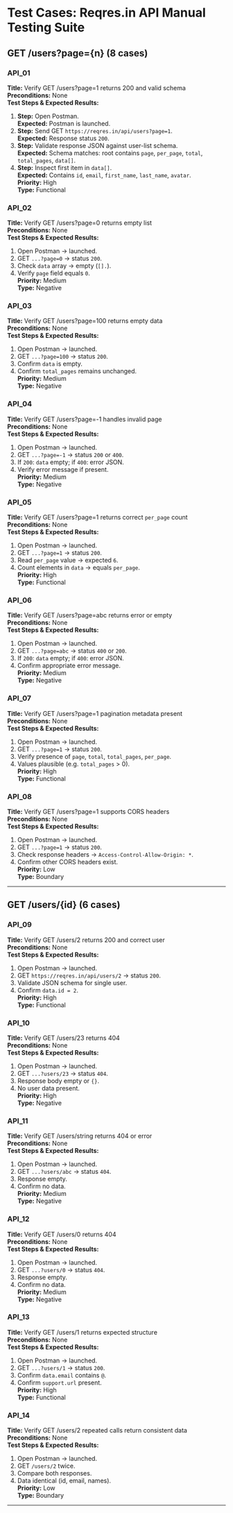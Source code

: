 # Test Cases: Reqres.in API Manual Testing Suite

## GET /users?page={n} (8 cases)

### API_01  
**Title:** Verify GET /users?page=1 returns 200 and valid schema  
**Preconditions:** None  
**Test Steps & Expected Results:**  
1. **Step:** Open Postman.  
   **Expected:** Postman is launched.  
2. **Step:** Send GET `https://reqres.in/api/users?page=1`.  
   **Expected:** Response status `200`.  
3. **Step:** Validate response JSON against user-list schema.  
   **Expected:** Schema matches: root contains `page`, `per_page`, `total`, `total_pages`, `data[]`.  
4. **Step:** Inspect first item in `data[]`.  
   **Expected:** Contains `id`, `email`, `first_name`, `last_name`, `avatar`.  
**Priority:** High  
**Type:** Functional

### API_02  
**Title:** Verify GET /users?page=0 returns empty list  
**Preconditions:** None  
**Test Steps & Expected Results:**  
1. Open Postman → launched.  
2. GET `...?page=0` → status `200`.  
3. Check `data` array → empty (`[].`).  
4. Verify `page` field equals `0`.  
**Priority:** Medium  
**Type:** Negative

### API_03  
**Title:** Verify GET /users?page=100 returns empty data  
**Preconditions:** None  
**Test Steps & Expected Results:**  
1. Open Postman → launched.  
2. GET `...?page=100` → status `200`.  
3. Confirm `data` is empty.  
4. Confirm `total_pages` remains unchanged.  
**Priority:** Medium  
**Type:** Negative

### API_04  
**Title:** Verify GET /users?page=-1 handles invalid page  
**Preconditions:** None  
**Test Steps & Expected Results:**  
1. Open Postman → launched.  
2. GET `...?page=-1` → status `200` or `400`.  
3. If `200`: `data` empty; if `400`: error JSON.  
4. Verify error message if present.  
**Priority:** Medium  
**Type:** Negative

### API_05  
**Title:** Verify GET /users?page=1 returns correct `per_page` count  
**Preconditions:** None  
**Test Steps & Expected Results:**  
1. Open Postman → launched.  
2. GET `...?page=1` → status `200`.  
3. Read `per_page` value → expected `6`.  
4. Count elements in `data` → equals `per_page`.  
**Priority:** High  
**Type:** Functional

### API_06  
**Title:** Verify GET /users?page=abc returns error or empty  
**Preconditions:** None  
**Test Steps & Expected Results:**  
1. Open Postman → launched.  
2. GET `...?page=abc` → status `400` or `200`.  
3. If `200`: `data` empty; if `400`: error JSON.  
4. Confirm appropriate error message.  
**Priority:** Medium  
**Type:** Negative

### API_07  
**Title:** Verify GET /users?page=1 pagination metadata present  
**Preconditions:** None  
**Test Steps & Expected Results:**  
1. Open Postman → launched.  
2. GET `...?page=1` → status `200`.  
3. Verify presence of `page`, `total`, `total_pages`, `per_page`.  
4. Values plausible (e.g. `total_pages` > 0).  
**Priority:** High  
**Type:** Functional

### API_08  
**Title:** Verify GET /users?page=1 supports CORS headers  
**Preconditions:** None  
**Test Steps & Expected Results:**  
1. Open Postman → launched.  
2. GET `...?page=1` → status `200`.  
3. Check response headers → `Access-Control-Allow-Origin: *`.  
4. Confirm other CORS headers exist.  
**Priority:** Low  
**Type:** Boundary

---

## GET /users/{id} (6 cases)

### API_09  
**Title:** Verify GET /users/2 returns 200 and correct user  
**Preconditions:** None  
**Test Steps & Expected Results:**  
1. Open Postman → launched.  
2. GET `https://reqres.in/api/users/2` → status `200`.  
3. Validate JSON schema for single user.  
4. Confirm `data.id = 2`.  
**Priority:** High  
**Type:** Functional

### API_10  
**Title:** Verify GET /users/23 returns 404  
**Preconditions:** None  
**Test Steps & Expected Results:**  
1. Open Postman → launched.  
2. GET `...?users/23` → status `404`.  
3. Response body empty or `{}`.  
4. No user data present.  
**Priority:** High  
**Type:** Negative

### API_11  
**Title:** Verify GET /users/string returns 404 or error  
**Preconditions:** None  
**Test Steps & Expected Results:**  
1. Open Postman → launched.  
2. GET `...?users/abc` → status `404`.  
3. Response empty.  
4. Confirm no data.  
**Priority:** Medium  
**Type:** Negative

### API_12  
**Title:** Verify GET /users/0 returns 404  
**Preconditions:** None  
**Test Steps & Expected Results:**  
1. Open Postman → launched.  
2. GET `...?users/0` → status `404`.  
3. Response empty.  
4. Confirm no data.  
**Priority:** Medium  
**Type:** Negative

### API_13  
**Title:** Verify GET /users/1 returns expected structure  
**Preconditions:** None  
**Test Steps & Expected Results:**  
1. Open Postman → launched.  
2. GET `...?users/1` → status `200`.  
3. Confirm `data.email` contains `@`.  
4. Confirm `support.url` present.  
**Priority:** High  
**Type:** Functional

### API_14  
**Title:** Verify GET /users/2 repeated calls return consistent data  
**Preconditions:** None  
**Test Steps & Expected Results:**  
1. Open Postman → launched.  
2. GET `/users/2` twice.  
3. Compare both responses.  
4. Data identical (id, email, names).  
**Priority:** Low  
**Type:** Boundary

---